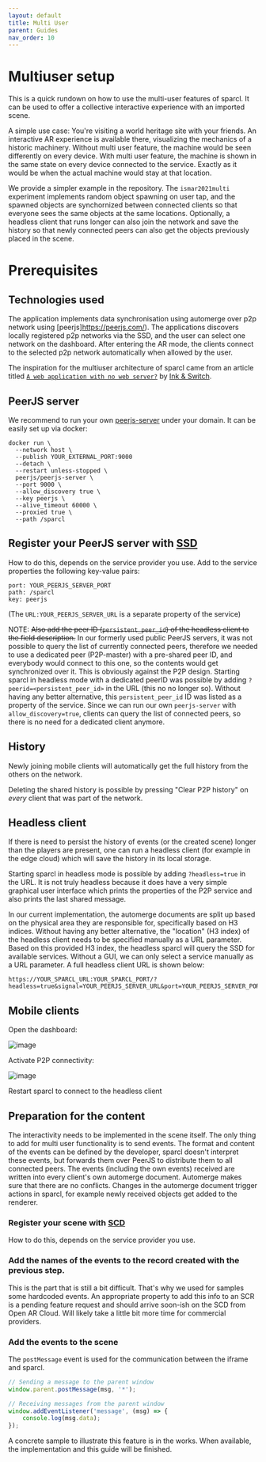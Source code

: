 ```yaml
---
layout: default
title: Multi User
parent: Guides
nav_order: 10
---
```


# Multiuser setup

This is a quick rundown on how to use the multi-user features of sparcl. It can be used to offer a collective interactive experience with an imported scene. 

A simple use case: You're visiting a world heritage site with your friends. An interactive AR experience is available there, visualizing the mechanics of a historic machinery. Without multi user feature, the machine would be seen differently on every device. With multi user feature, the machine is shown in the same state on every device connected to the service. Exactly as it would be when the actual machine would stay at that location.

We provide a simpler example in the repository. The `ismar2021multi` experiment implements random object spawning on user tap, and the spawned objects are synchornized between connected clients so that everyone sees the same objects at the same locations. Optionally, a headless client that runs longer can also join the network and save the history so that newly connected peers can also get the objects previously placed in the scene.


# Prerequisites

## Technologies used

The application implements data synchronisation using automerge over p2p network using [peerjs]https://peerjs.com/). The applications discovers locally registered p2p networks via the SSD, and the user can select one network on the dashboard. After entering the AR mode, the clients connect to the selected p2p network automatically when allowed by the user.

The inspiration for the multiuser architecture of sparcl came from an article titled [`A web application with no web server?`](https://medium.com/all-the-things/a-web-application-with-no-web-server-61000a6aed8f#e135) by [Ink & Switch](https://www.inkandswitch.com/).


## PeerJS server
We recommend to run your own [peerjs-server](https://github.com/peers/peerjs-server) under your domain. It can be easily set up via docker:
```
docker run \
  --network host \
  --publish YOUR_EXTERNAL_PORT:9000
  --detach \
  --restart unless-stopped \
  peerjs/peerjs-server \
  --port 9000 \
  --allow_discovery true \
  --key peerjs \
  --alive_timeout 60000 \
  --proxied true \
  --path /sparcl
```

## Register your PeerJS server with [SSD](https://openarcloud.github.io/sparcl/glossary.html#spatial-service-discovery-ssd)
How to do this, depends on the service provider you use. Add to the service properties the following key-value pairs:
```
port: YOUR_PEERJS_SERVER_PORT
path: /sparcl
key: peerjs
```
(The `URL:YOUR_PEERJS_SERVER_URL` is a separate property of the service)

NOTE: ~~Also add the peer ID (`persistent_peer_id`) of the headless client to the field description.~~ In our formerly used public PeerJS servers, it was not possible to query the list of currently connected peers, therefore we needed to use a dedicated peer (P2P-master) with a pre-shared peer ID, and everybody would connect to this one, so the contents would get synchronized over it. This is obviously against the P2P design. Starting sparcl in headless mode with a dedicated peerID was possible by adding `?peerid=<persistent_peer_id>` in the URL (this no no longer so). Without having any better alternative, this `persistent_peer_id` ID was listed as a property of the service. Since we can run our own `peerjs-server` with  `allow_discovery=true`, clients can query the list of connected peers, so there is no need for a dedicated client anymore.

## History

Newly joining mobile clients will automatically get the full history from the others on the network.

Deleting the shared history is possible by pressing "Clear P2P history" on _every_ client that was part of the network.

## Headless client

If there is need to persist the history of events (or the created scene) longer than the players are present, one can run a headless client (for example in the edge cloud) which will save the history in its local storage. 

Starting sparcl in headless mode is possible by adding `?headless=true` in the URL. It is not truly headless because it does have a very simple graphical user interface which prints the properties of the P2P service and also prints the last shared message. 

In our current implementation, the automerge documents are split up based on the physical area they are responsible for, specifically based on H3 indices.
Without having any better alternative, the "location" (H3 index) of the headless client needs to be specified manually as a URL parameter. Based on this provided H3 index, the headless sparcl will query the SSD for available services. Without a GUI, we can only select a service manually as a URL parameter. A full headless client URL is shown below:
```
https://YOUR_SPARCL_URL:YOUR_SPARCL_PORT/?headless=true&signal=YOUR_PEERJS_SERVER_URL&port=YOUR_PEERJS_SERVER_PORT&path=/sparcl&key=peerjs&h3index=YOUR_H3_INDEX
```


## Mobile clients
Open the dashboard:

![image](https://user-images.githubusercontent.com/231274/115959182-440f2a80-a50b-11eb-82ea-65e6521b6c84.png)

Activate P2P connectivity:

![image](https://user-images.githubusercontent.com/231274/116231290-f4be3980-a758-11eb-87bd-1652e648ec46.png)

Restart sparcl to connect to the headless client


## Preparation for the content

The interactivity needs to be implemented in the scene itself. The only thing to add for multi user functionality is to send events. The format and content of the events can be defined by the developer, sparcl doesn't interpret these events, but forwards them over PeerJS to distribute them to all connected peers. The events (including the own events) received are written into every client's own automerge document. Automerge makes sure that there are no conflicts. Changes in the automerge document trigger actions in sparcl, for example newly received objects get added to the renderer.

### Register your scene with [SCD](https://openarcloud.github.io/sparcl/glossary.html#spatial-content-discovery-scd)

How to do this, depends on the service provider you use.

### Add the names of the events to the record created with the previous step.

This is the part that is still a bit difficult. That's why we used for samples some hardcoded events. An appropriate property to add this info to an SCR is a pending feature request and should arrive soon-ish on the SCD from Open AR Cloud. Will likely take a little bit more time for commercial providers.

### Add the events to the scene

The `postMessage` event is used for the communication between the iframe and sparcl.

```javascript
// Sending a message to the parent window
window.parent.postMessage(msg, '*');

// Receiving messages from the parent window
window.addEventListener('message', (msg) => {
    console.log(msg.data);
});
```

A concrete sample to illustrate this feature is in the works. When available, the implementation and this guide will be finished.
